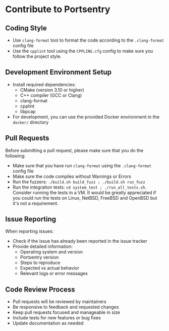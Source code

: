 # Contribute to Portsentry

## Coding Style

+ Use ``clang-format`` tool to format the code according to the ``.clang-format`` config file
+ Use the ``cpplint`` tool using the ``CPPLING.cfg`` config to make sure you follow the project style.

## Development Environment Setup

+ Install required dependencies:
  - CMake (version 3.10 or higher)
  - C++ compiler (GCC or Clang)
  - clang-format
  - cpplint
  - libpcap
+ For development, you can use the provided Docker environment in the ``docker/`` directory

## Pull Requests

Before submitting a pull request, please make sure that you do the following:

+ Make sure that you have run ``clang-format`` using the ``.clang-format`` config file
+ Make sure the code compiles without Warnings or Errors
+ Run the fuzzers: ``./build.sh build_fuzz ; ./build.sh run_fuzz``
+ Run the integration tests: ``cd system_test ; ./run_all_tests.sh``. Consider running the tests in a VM. It would be greatly appreciated if you could run the tests on Linux, NetBSD, FreeBSD and OpenBSD but it's not a requirement.

## Issue Reporting

When reporting issues:
+ Check if the issue has already been reported in the issue tracker
+ Provide detailed information:
  - Operating system and version
  - Portsentry version
  - Steps to reproduce
  - Expected vs actual behavior
  - Relevant logs or error messages

## Code Review Process

+ Pull requests will be reviewed by maintainers
+ Be responsive to feedback and requested changes
+ Keep pull requests focused and manageable in size
+ Include tests for new features or bug fixes
+ Update documentation as needed